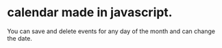 # calendar made in javascript.
You can save and delete events for any day of the month and can change the date.
